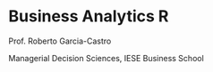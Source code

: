 # Business Analytics R 

Prof. Roberto Garcia-Castro

Managerial Decision Sciences, IESE Business School
